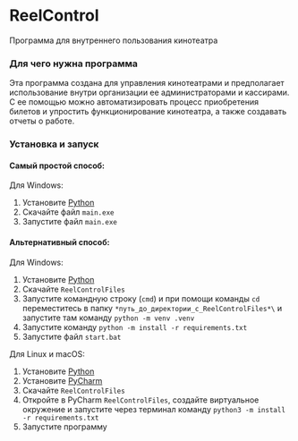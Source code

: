# ReelControl
 Программа для внутреннего пользования кинотеатра


### Для чего нужна программа
 Эта программа создана для управления кинотеатрами и предполагает использование внутри организации ее администраторами и кассирами.
 С ее помощью можно автоматизировать процесс приобретения билетов и упростить функционирование кинотеатра, а также создавать отчеты о работе.
 
### Установка и запуск
 #### Самый простой способ:
Для Windows:
  1. Установите [Python](https://www.python.org)
  2. Скачайте файл `main.exe`
  3. Запустите файл `main.exe`

 #### Альтернативный способ:  
Для Windows:
  1. Установите [Python](https://www.python.org)
  2. Скачайте `ReelControlFiles`
  3. Запустите командную строку (`cmd`) и при помощи команды `cd` переместитесь в папку `*путь_до_директории_с_ReelControlFiles*\` и запустите там команду `python -m venv .venv`
  4. Запустите команду `python -m install -r requirements.txt`
  5. Запустите файл `start.bat`
  
Для Linux и macOS:
  1. Установите [Python](https://www.python.org)
  2. Установите [PyCharm](https://www.jetbrains.com/pycharm/download/)
  3. Скачайте `ReelControlFiles`
  4. Откройте в PyCharm `ReelControlFiles`, создайте виртуальное окружение и запустите через терминал команду `python3 -m install -r requirements.txt`
  5. Запустите программу


